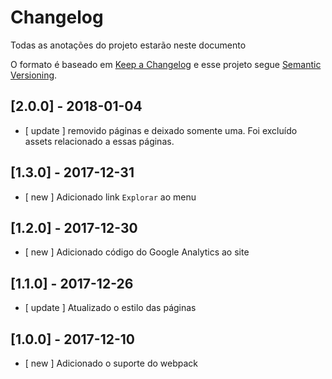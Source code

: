 # Changelog

Todas as anotações do projeto estarão neste documento

O formato é baseado em [Keep a Changelog](http://keepachangelog.com/en/1.0.0/)
e esse projeto segue [Semantic Versioning](http://semver.org/spec/v2.0.0.html).

## [2.0.0] - 2018-01-04
- [ update ] removido páginas e deixado somente uma. Foi excluído assets relacionado a essas páginas.

## [1.3.0] - 2017-12-31
- [ new ] Adicionado link `Explorar` ao menu

## [1.2.0] - 2017-12-30
- [ new ] Adicionado código do Google Analytics ao site

## [1.1.0] - 2017-12-26
- [ update ] Atualizado o estilo das páginas

## [1.0.0] - 2017-12-10
- [ new ] Adicionado o suporte do webpack
